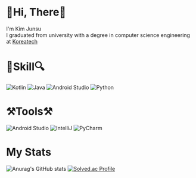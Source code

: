# **🙌Hi, There🙌** 
I'm Kim Junsu<br>
I graduated from university with a degree in computer science engineering at [Koreatech](https://cse.koreatech.ac.kr/)

# **🔎Skill🔍**
![Kotlin](https://img.shields.io/badge/Kotlin-7F52FF.svg?&style=for-the-badge&logo=Kotlin&logoColor=white) ![Java](https://img.shields.io/badge/Java-007396.svg?&style=for-the-badge&logo=Java&logoColor=white) 
![Android Studio](https://img.shields.io/badge/Android-3DDC84.svg?&style=for-the-badge&logo=Android%20Studio&logoColor=white)
![Python](https://img.shields.io/badge/Python-3776AB.svg?&style=for-the-badge&logo=Python&logoColor=white)

# **⚒️Tools⚒️**
![Android Studio](https://img.shields.io/badge/Android%20Studio-3DDC84.svg?&style=for-the-badge&logo=Android%20Studio&logoColor=white)
![IntelliJ](https://img.shields.io/badge/IntelliJ%20IDEA-000000.svg?&style=for-the-badge&logo=IntelliJ%20IDEA&logoColor=white)
![PyCharm](https://img.shields.io/badge/PyCharm-000000.svg?&style=for-the-badge&logo=PyCharm&logoColor=white)

# **My Stats**
![Anurag's GitHub stats](https://github-readme-stats.vercel.app/api?username=junsu1023&show_icons=true&theme=radical) 
[![Solved.ac Profile](http://mazassumnida.wtf/api/v2/generate_badge?boj=junsu1023)](https://solved.ac/junsu1023/)
